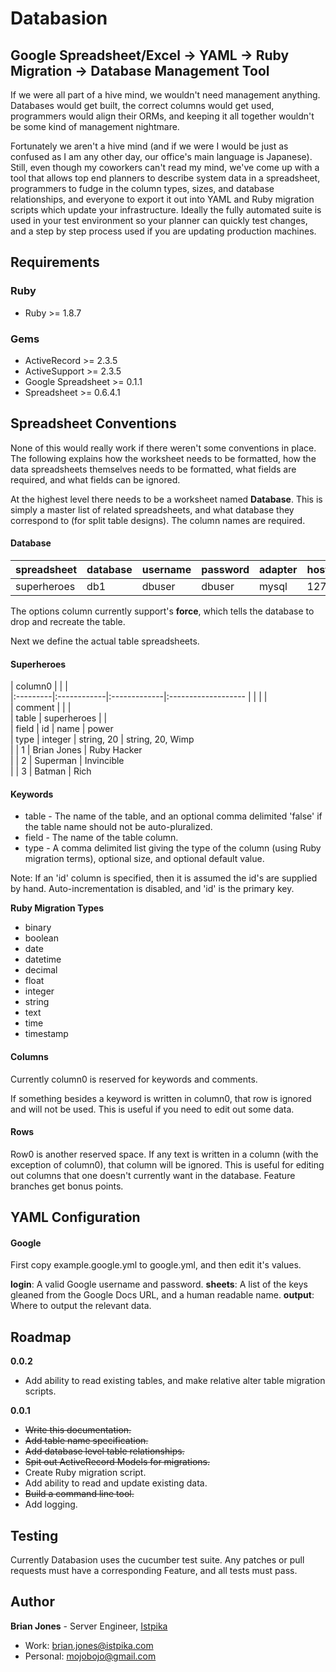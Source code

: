 # Databasion

## Google Spreadsheet/Excel -> YAML -> Ruby Migration -> Database Management Tool

If we were all part of a hive mind, we wouldn't need management anything.  Databases would get built, the correct columns would get used, programmers would align their ORMs, and keeping it all together wouldn't be some kind of management nightmare.

Fortunately we aren't a hive mind (and if we were I would be just as confused as I am any other day, our office's main language is Japanese).  Still, even though my coworkers can't read my mind, we've come up with a tool that allows top end planners to describe system data in a spreadsheet, programmers to fudge in the column types, sizes, and database relationships, and everyone to export it out into YAML and Ruby migration scripts which update your infrastructure.  Ideally the fully automated suite is used in your test environment so your planner can quickly test changes, and a step by step process used if you are updating production machines.

## Requirements

### Ruby
* Ruby >= 1.8.7

### Gems  
* ActiveRecord >= 2.3.5
* ActiveSupport >= 2.3.5
* Google Spreadsheet >= 0.1.1
* Spreadsheet >= 0.6.4.1
    
## Spreadsheet Conventions

None of this would really work if there weren't some conventions in place.  The following explains how the worksheet needs to be formatted, how the data spreadsheets themselves needs to be formatted, what fields are required, and what fields can be ignored.

At the highest level there needs to be a worksheet named __Database__.  This is simply a master list of related spreadsheets, and what database they correspond to (for split table designs).  The column names are required.

#### Database
| spreadsheet | database| username| password| adapter| host     | port| options
|:------------|:--------|:--------|:--------|:-------|:---------|:----|:-------
| superheroes | db1     | dbuser  | dbuser  | mysql  | 127.0.0.1|     |        

The options column currently support's __force__, which tells the database to drop and recreate the table.

Next we define the actual table spreadsheets.

#### Superheroes

| column0  |             |              |                    
|:---------|:------------|:-------------|:-------------------
|          |             |              |                    
| comment  |             |              |                    
| table    | superheroes |              |                    
| field    | id          | name         | power              
| type     | integer     | string, 20   | string, 20, Wimp   
|          | 1           | Brian Jones  | Ruby Hacker        
|          | 2           | Superman     | Invincible         
|          | 3           | Batman       | Rich               

#### Keywords

* table - The name of the table, and an optional comma delimited 'false' if the table name should not be auto-pluralized.
* field - The name of the table column.
* type  - A comma delimited list giving the type of the column (using Ruby migration terms), optional size, and optional default value.

Note: If an 'id' column is specified, then it is assumed the id's are supplied by hand.  Auto-incrementation is disabled, and 'id' is the primary key.

__Ruby Migration Types__

* binary
* boolean
* date
* datetime
* decimal
* float
* integer
* string
* text
* time
* timestamp

#### Columns
Currently column0 is reserved for keywords and comments.

If something besides a keyword is written in column0, that row is ignored and will not be used.  This is useful if you need to edit out some data.

#### Rows
Row0 is another reserved space.  If any text is written in a column (with the exception of column0), that column will be ignored.  This is useful for editing out columns that one doesn't currently want in the database.  Feature branches get bonus points.

## YAML Configuration

#### Google
First copy example.google.yml to google.yml, and then edit it's values.

__login__: A valid Google username and password.
__sheets__: A list of the keys gleaned from the Google Docs URL, and a human readable name.
__output__: Where to output the relevant data.

## Roadmap

__0.0.2__

* Add ability to read existing tables, and make relative alter table migration scripts.

__0.0.1__

* <del>Write this documentation.</del>
* <del>Add table name specification.</del>
* <del>Add database level table relationships.</del>
* <del>Spit out ActiveRecord Models for migrations.</del>
* Create Ruby migration script.
* Add ability to read and update existing data.
* <del>Build a command line tool.</del>
* Add logging.

## Testing
Currently Databasion uses the cucumber test suite.  Any patches or pull requests must have a corresponding Feature, and all tests must pass.

## Author

__Brian Jones__ - Server Engineer, [Istpika](http://www.istpika.com)

* Work: <brian.jones@istpika.com>
* Personal: <mojobojo@gmail.com>
